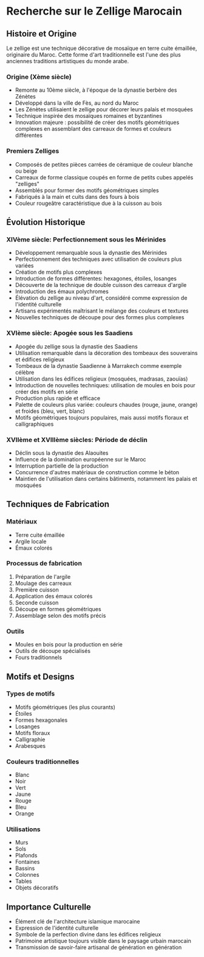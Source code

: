 # Recherche sur le Zellige Marocain

## Histoire et Origine

Le zellige est une technique décorative de mosaïque en terre cuite émaillée, originaire du Maroc. Cette forme d'art traditionnelle est l'une des plus anciennes traditions artistiques du monde arabe.

### Origine (Xème siècle)
- Remonte au 10ème siècle, à l'époque de la dynastie berbère des Zénètes
- Développé dans la ville de Fès, au nord du Maroc
- Les Zénètes utilisaient le zellige pour décorer leurs palais et mosquées
- Technique inspirée des mosaïques romaines et byzantines
- Innovation majeure : possibilité de créer des motifs géométriques complexes en assemblant des carreaux de formes et couleurs différentes

### Premiers Zelliges
- Composés de petites pièces carrées de céramique de couleur blanche ou beige
- Carreaux de forme classique coupés en forme de petits cubes appelés "zelliges"
- Assemblés pour former des motifs géométriques simples
- Fabriqués à la main et cuits dans des fours à bois
- Couleur rougeâtre caractéristique due à la cuisson au bois

## Évolution Historique

### XIVème siècle: Perfectionnement sous les Mérinides
- Développement remarquable sous la dynastie des Mérinides
- Perfectionnement des techniques avec utilisation de couleurs plus variées
- Création de motifs plus complexes
- Introduction de formes différentes: hexagones, étoiles, losanges
- Découverte de la technique de double cuisson des carreaux d'argile
- Introduction des émaux polychromes
- Élévation du zellige au niveau d'art, considéré comme expression de l'identité culturelle
- Artisans expérimentés maîtrisant le mélange des couleurs et textures
- Nouvelles techniques de découpe pour des formes plus complexes

### XVIème siècle: Apogée sous les Saadiens
- Apogée du zellige sous la dynastie des Saadiens
- Utilisation remarquable dans la décoration des tombeaux des souverains et édifices religieux
- Tombeaux de la dynastie Saadienne à Marrakech comme exemple célèbre
- Utilisation dans les édifices religieux (mosquées, madrasas, zaouïas)
- Introduction de nouvelles techniques: utilisation de moules en bois pour créer des motifs en série
- Production plus rapide et efficace
- Palette de couleurs plus variée: couleurs chaudes (rouge, jaune, orange) et froides (bleu, vert, blanc)
- Motifs géométriques toujours populaires, mais aussi motifs floraux et calligraphiques

### XVIIème et XVIIIème siècles: Période de déclin
- Déclin sous la dynastie des Alaouites
- Influence de la domination européenne sur le Maroc
- Interruption partielle de la production
- Concurrence d'autres matériaux de construction comme le béton
- Maintien de l'utilisation dans certains bâtiments, notamment les palais et mosquées

## Techniques de Fabrication

### Matériaux
- Terre cuite émaillée
- Argile locale
- Émaux colorés

### Processus de fabrication
1. Préparation de l'argile
2. Moulage des carreaux
3. Première cuisson
4. Application des émaux colorés
5. Seconde cuisson
6. Découpe en formes géométriques
7. Assemblage selon des motifs précis

### Outils
- Moules en bois pour la production en série
- Outils de découpe spécialisés
- Fours traditionnels

## Motifs et Designs

### Types de motifs
- Motifs géométriques (les plus courants)
- Étoiles
- Formes hexagonales
- Losanges
- Motifs floraux
- Calligraphie
- Arabesques

### Couleurs traditionnelles
- Blanc
- Noir
- Vert
- Jaune
- Rouge
- Bleu
- Orange

### Utilisations
- Murs
- Sols
- Plafonds
- Fontaines
- Bassins
- Colonnes
- Tables
- Objets décoratifs

## Importance Culturelle

- Élément clé de l'architecture islamique marocaine
- Expression de l'identité culturelle
- Symbole de la perfection divine dans les édifices religieux
- Patrimoine artistique toujours visible dans le paysage urbain marocain
- Transmission de savoir-faire artisanal de génération en génération
